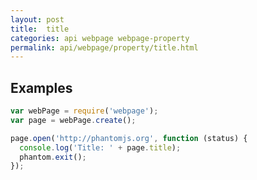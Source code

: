 ```yaml
---
layout: post
title:  title
categories: api webpage webpage-property
permalink: api/webpage/property/title.html
---
```


## Examples

```javascript
var webPage = require('webpage');
var page = webPage.create();

page.open('http://phantomjs.org', function (status) {
  console.log('Title: ' + page.title);
  phantom.exit();
});
```








